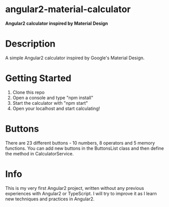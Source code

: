 # angular2-material-calculator

**Angular2 calculator inspired by Material Design**

# Description
A simple Angular2 calculator inspired by Google's Material Design.

# Getting Started
1. Clone this repo
2. Open a console and type "npm install"
3. Start the calculator with "npm start"
4. Open your localhost and start calculating!

# Buttons
There are 23 different buttons - 10 numbers, 8 operators and 5 memory functions. You can add new buttons in the ButtonsList class and then define the method in CalculatorService.

# Info
This is my very first Angular2 project, written without any previous experiences with Angular2 or TypeScript. I will try to improve it as I learn new techniques and practices in Angular2.
